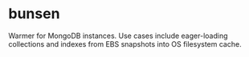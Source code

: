 bunsen
======

Warmer for MongoDB instances. Use cases include eager-loading collections and indexes from EBS snapshots into OS filesystem cache.
